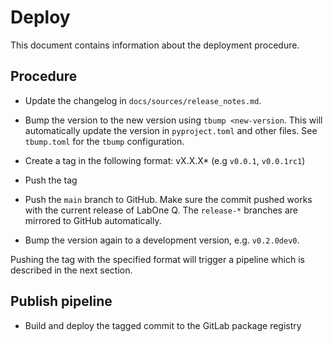 # Deploy

This document contains information about the deployment procedure.

## Procedure

- Update the changelog in `docs/sources/release_notes.md`.

- Bump the version to the new version using `tbump <new-version`. This
  will automatically update the version in `pyproject.toml` and other files.
  See `tbump.toml` for the `tbump` configuration.

- Create a tag in the following format: vX.X.X* (e.g `v0.0.1`, `v0.0.1rc1`)

- Push the tag

- Push the `main` branch to GitHub. Make sure the commit pushed works with
  the current release of LabOne Q. The `release-*` branches are mirrored to
  GitHub automatically.

- Bump the version again to a development version, e.g. `v0.2.0dev0`.

Pushing the tag with the specified format will trigger a pipeline which is described in the next section.

## Publish pipeline

- Build and deploy the tagged commit to the GitLab package registry
